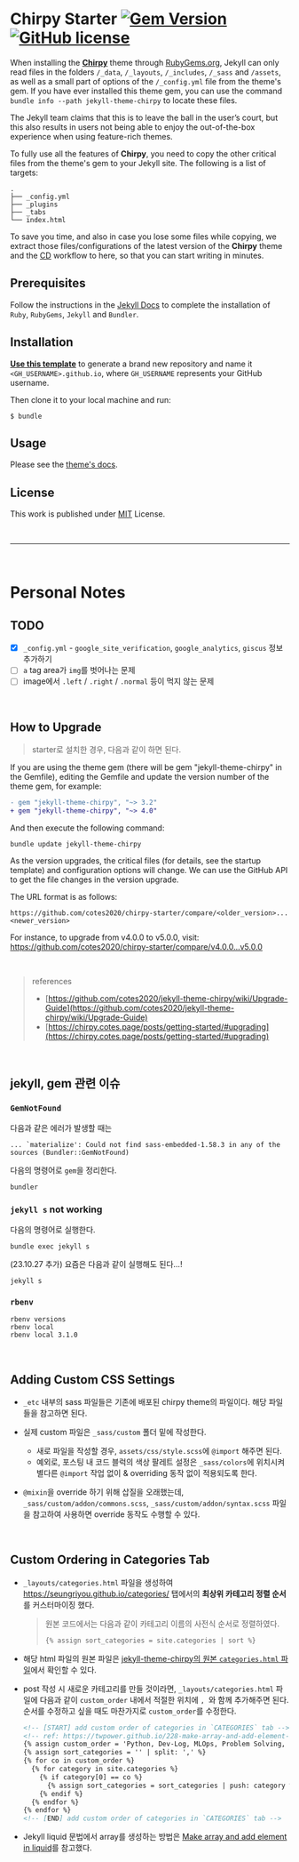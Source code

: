 # Chirpy Starter [![Gem Version](https://img.shields.io/gem/v/jekyll-theme-chirpy)](https://rubygems.org/gems/jekyll-theme-chirpy) [![GitHub license](https://img.shields.io/github/license/cotes2020/chirpy-starter.svg?color=blue)][mit]

When installing the [**Chirpy**][chirpy] theme through [RubyGems.org][gem], Jekyll can only read files in the folders `/_data`, `/_layouts`, `/_includes`, `/_sass` and `/assets`, as well as a small part of options of the `/_config.yml` file from the theme's gem. If you have ever installed this theme gem, you can use the command `bundle info --path jekyll-theme-chirpy` to locate these files.

The Jekyll team claims that this is to leave the ball in the user’s court, but this also results in users not being able to enjoy the out-of-the-box experience when using feature-rich themes.

To fully use all the features of **Chirpy**, you need to copy the other critical files from the theme's gem to your Jekyll site. The following is a list of targets:

```shell
.
├── _config.yml
├── _plugins
├── _tabs
└── index.html
```

To save you time, and also in case you lose some files while copying, we extract those files/configurations of the latest version of the **Chirpy** theme and the [CD][CD] workflow to here, so that you can start writing in minutes.

## Prerequisites

Follow the instructions in the [Jekyll Docs](https://jekyllrb.com/docs/installation/) to complete the installation of `Ruby`, `RubyGems`, `Jekyll` and `Bundler`.

## Installation

[**Use this template**][use-template] to generate a brand new repository and name it `<GH_USERNAME>.github.io`, where `GH_USERNAME` represents your GitHub username.

Then clone it to your local machine and run:

```
$ bundle
```

## Usage

Please see the [theme's docs](https://github.com/cotes2020/jekyll-theme-chirpy#documentation).

## License

This work is published under [MIT][mit] License.

[gem]: https://rubygems.org/gems/jekyll-theme-chirpy
[chirpy]: https://github.com/cotes2020/jekyll-theme-chirpy/
[use-template]: https://github.com/cotes2020/chirpy-starter/generate
[CD]: https://en.wikipedia.org/wiki/Continuous_deployment
[mit]: https://github.com/cotes2020/chirpy-starter/blob/master/LICENSE

<br>

<hr>

<br>

# Personal Notes

## TODO
- [x] `_config.yml` - `google_site_verification`, `google_analytics`, `giscus` 정보 추가하기
- [ ] `a` tag area가 `img`를 벗어나는 문제
- [ ] image에서 `.left` / `.right` / `.normal` 등이 먹지 않는 문제

<br>

## How to Upgrade
> starter로 설치한 경우, 다음과 같이 하면 된다.

If you are using the theme gem (there will be gem "jekyll-theme-chirpy" in the Gemfile), editing the Gemfile and update the version number of the theme gem, for example:

```diff
- gem "jekyll-theme-chirpy", "~> 3.2"
+ gem "jekyll-theme-chirpy", "~> 4.0"
```
And then execute the following command:
```shell
bundle update jekyll-theme-chirpy
```
As the version upgrades, the critical files (for details, see the startup template) and configuration options will change. We can use the GitHub API to get the file changes in the version upgrade.

The URL format is as follows:
```
https://github.com/cotes2020/chirpy-starter/compare/<older_version>...<newer_version>
```
For instance, to upgrade from v4.0.0 to v5.0.0, visit:
https://github.com/cotes2020/chirpy-starter/compare/v4.0.0...v5.0.0

<br> 

> references
> - [https://github.com/cotes2020/jekyll-theme-chirpy/wiki/Upgrade-Guide](https://github.com/cotes2020/jekyll-theme-chirpy/wiki/Upgrade-Guide)
> - [https://chirpy.cotes.page/posts/getting-started/#upgrading](https://chirpy.cotes.page/posts/getting-started/#upgrading)


<br>

## jekyll, gem 관련 이슈
### `GemNotFound`
다음과 같은 에러가 발생할 때는 

```
... `materialize': Could not find sass-embedded-1.58.3 in any of the sources (Bundler::GemNotFound)
```

다음의 명령어로 `gem`을 정리한다.
```shell
bundler
```

### `jekyll s` not working
다음의 명령어로 실행한다.
```shell
bundle exec jekyll s
```
(23.10.27 추가) 요즘은 다음과 같이 실행해도 된다...!
```shell
jekyll s
```

### `rbenv`
```shell
rbenv versions
rbenv local
rbenv local 3.1.0
```

<br>

## Adding Custom CSS Settings
- `_etc` 내부의 sass 파일들은 기존에 배포된 chirpy theme의 파일이다. 해당 파일들을 참고하면 된다.

- 실제 custom 파일은 `_sass/custom` 폴더 밑에 작성한다. 

  - 새로 파일을 작성할 경우, `assets/css/style.scss`에 `@import` 해주면 된다.
  - 예외로, 포스팅 내 코드 블럭의 색상 팔레트 설정은 `_sass/colors`에 위치시켜 별다른 `@import` 작업 없이 & overriding 동작 없이 적용되도록 한다.

- `@mixin`을 override 하기 위해 삽질을 오래했는데, `_sass/custom/addon/commons.scss`, `_sass/custom/addon/syntax.scss` 파일을 참고하여 사용하면 override 동작도 수행할 수 있다.

<br>

## Custom Ordering in Categories Tab
- `_layouts/categories.html` 파일을 생성하여 <https://seungriyou.github.io/categories/> 탭에서의 **최상위 카테고리 정렬 순서**를 커스터마이징 했다.

  > 원본 코드에서는 다음과 같이 카테고리 이름의 사전식 순서로 정렬하였다.
  > 
  > ```html
  > {% assign sort_categories = site.categories | sort %}
  > ```

- 해당 html 파일의 원본 파일은 [jekyll-theme-chirpy의 원본 `categories.html` 파일](https://github.com/cotes2020/jekyll-theme-chirpy/blob/master/_layouts/categories.html)에서 확인할 수 있다.

- post 작성 시 새로운 카테고리를 만들 것이라면, `_layouts/categories.html` 파일에 다음과 같이 `custom_order` 내에서 적절한 위치에 `, `와 함께 추가해주면 된다. 순서를 수정하고 싶을 때도 마찬가지로 `custom_order`를 수정한다.

  ```html
  <!-- [START] add custom order of categories in `CATEGORIES` tab -->
  <!-- ref: https://twpower.github.io/228-make-array-and-add-element-in-jekyll-liquid-en -->
  {% assign custom_order = 'Python, Dev-Log, MLOps, Problem Solving, Computer Science, Deep Learning, Experience, Daily-Log' | split: ', ' %}
  {% assign sort_categories = '' | split: ',' %}
  {% for co in custom_order %}
    {% for category in site.categories %}
      {% if category[0] == co %}
        {% assign sort_categories = sort_categories | push: category %}
      {% endif %}
    {% endfor %}
  {% endfor %}
  <!-- [END] add custom order of categories in `CATEGORIES` tab -->
  ```

- Jekyll liquid 문법에서 array를 생성하는 방법은 [Make array and add element in liquid](https://twpower.github.io/228-make-array-and-add-element-in-jekyll-liquid-en)를 참고했다.
